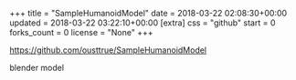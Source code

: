 +++
title = "SampleHumanoidModel"
date = 2018-03-22 02:08:30+00:00
updated = 2018-03-22 03:22:10+00:00
[extra]
css = "github"
start = 0
forks_count = 0
license = "None"
+++

<https://github.com/ousttrue/SampleHumanoidModel>

blender model

